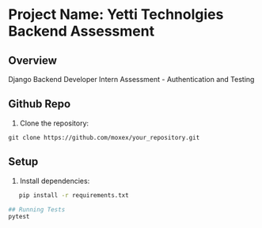 # Project Name: Yetti Technolgies Backend Assessment

## Overview

Django Backend Developer Intern Assessment - Authentication and Testing

## Github Repo

1.  Clone the repository:

`git clone https://github.com/moxex/your_repository.git`

## Setup

1. Install dependencies:

```bash
   pip install -r requirements.txt

## Running Tests
pytest
```
